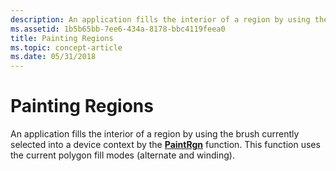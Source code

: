 ```yaml
---
description: An application fills the interior of a region by using the brush currently selected into a device context by the PaintRgn function. This function uses the current polygon fill modes (alternate and winding).
ms.assetid: 1b5b65bb-7ee6-434a-8178-bbc4119feea0
title: Painting Regions
ms.topic: concept-article
ms.date: 05/31/2018
---
```


# Painting Regions

An application fills the interior of a region by using the brush currently selected into a device context by the [**PaintRgn**](/windows/desktop/api/Wingdi/nf-wingdi-paintrgn) function. This function uses the current polygon fill modes (alternate and winding).

 

 



